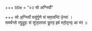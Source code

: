 +++
title = "०२ सो अग्निर्यो"

+++
सो अ॒ग्निर्यो वसु॑र्गृ॒णे सं यमा॒यन्ति॑ धे॒नवः॑ ।  
समर्व॑न्तो रघु॒द्रुवः॒ सं सु॑जा॒तासः॑ सू॒रय॒ इषं॑ स्तो॒तृभ्य॒ आ भ॑र ॥